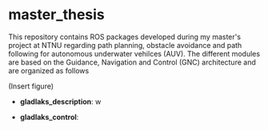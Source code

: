# master_thesis

This repository contains ROS packages developed during my master's project at NTNU regarding path planning, obstacle avoidance and path following for autonomous underwater vehilces (AUV). The different modules are based on the Guidance, Navigation and Control (GNC) architecture and are organized as follows

(Insert figure)

* **gladlaks_description**: w

* **gladlaks_control**: 
